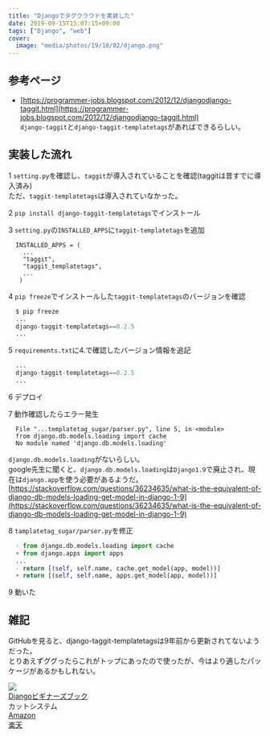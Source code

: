```yaml
---
title: "Djangoでタグクラウドを実装した"
date: 2019-09-15T15:07:15+09:00
tags: ["Django", "web"]
cover:
  image: "media/photos/19/10/02/django.png"
---
```


## 参考ページ
- [https://programmer-jobs.blogspot.com/2012/12/djangodjango-taggit.html](https://programmer-jobs.blogspot.com/2012/12/djangodjango-taggit.html)  
`django-taggit`と`django-taggit-templatetags`があればできるらしい。

## 実装した流れ
1 `setting.py`を確認し、`taggit`が導入されていることを確認(taggitは昔すでに導入済み)  
  ただ、`taggit-templatetags`は導入されていなかった。

2 `pip install django-taggit-templatetags`でインストール

3 `setting.py`の`INSTALLED_APPS`に`taggit-templatetags`を追加

```
  INSTALLED_APPS = (
    ...
    "taggit",
    "taggit_templatetags",
    ...
   )
```

4 `pip freeze`でインストールした`taggit-templatetags`のバージョンを確認

```python
  $ pip freeze
  ...
  django-taggit-templatetags==0.2.5
  ...
```

5 `requirements.txt`に4.で確認したバージョン情報を追記

```python
  ...
  django-taggit-templatetags==0.2.5
  ...
```

6 デプロイ

7 動作確認したらエラー発生

```
  File "...templatetag_sugar/parser.py", line 5, in <module>
  from django.db.models.loading import cache
  No module named 'django.db.models.loading'
```

`django.db.models.loading`がないらしい。  
google先生に聞くと、`django.db.models.loading`は`Django1.9`で廃止され、現在は`django.app`を使う必要があるようだ。  
[https://stackoverflow.com/questions/36234635/what-is-the-equivalent-of-django-db-models-loading-get-model-in-django-1-9](https://stackoverflow.com/questions/36234635/what-is-the-equivalent-of-django-db-models-loading-get-model-in-django-1-9)

8 `tamplatetag_sugar/parser.py`を修正

```python
  - from django.db.models.loading import cache
  + from django.apps import apps
  ...
  - return [(self, self.name, cache.get_model(app, model))]
  + return [(self, self.name, apps.get_model(app, model))]
```

9 動いた

## 雑記
GitHubを見ると、django-taggit-templatetagsは9年前から更新されてないようだった。  
とりあえずググったらこれがトップにあったので使ったが、今はより適したパッケージがあるかもしれない。

<div class="kattene">
    <div class="kattene__imgpart"><a target="_blank" rel="noopener" href="https://www.amazon.co.jp/gp/product/4877834699/ref=as_li_tl?ie=UTF8&camp=247&creative=1211&creativeASIN=4877834699&linkCode=as2&tag=kouya17-22&linkId=d7fde32444ad4a3e52393ddf7036e9fb"><img src="https://ws-fe.amazon-adsystem.com/widgets/q?_encoding=UTF8&MarketPlace=JP&ASIN=4877834699&ServiceVersion=20070822&ID=AsinImage&WS=1&Format=_SL160_&tag=kouya17-22"></a></div>
    <div class="kattene__infopart">
      <div class="kattene__title"><a target="_blank" rel="noopener" href="https://www.amazon.co.jp/gp/product/4877834699/ref=as_li_tl?ie=UTF8&camp=247&creative=1211&creativeASIN=4877834699&linkCode=as2&tag=kouya17-22&linkId=d7fde32444ad4a3e52393ddf7036e9fb">Djangoビギナーズブック</a></div>
      <div class="kattene__description">カットシステム</div>
      <div class="kattene__btns __two">
        <div><a class="kattene__btn __orange" target="_blank" rel="noopener" href="https://www.amazon.co.jp/gp/product/4877834699/ref=as_li_tl?ie=UTF8&camp=247&creative=1211&creativeASIN=4877834699&linkCode=as2&tag=kouya17-22&linkId=d7fde32444ad4a3e52393ddf7036e9fb">Amazon</a></div>
        <div><a class="kattene__btn __red" target="_blank" rel="noopener" href="https://hb.afl.rakuten.co.jp/ichiba/1585b2d3.e3af76f2.1585b2d4.494d3f80/?pc=https%3A%2F%2Fitem.rakuten.co.jp%2Fbook%2F16172264%2F&link_type=hybrid_url&ut=eyJwYWdlIjoiaXRlbSIsInR5cGUiOiJoeWJyaWRfdXJsIiwic2l6ZSI6IjI0MHgyNDAiLCJuYW0iOjEsIm5hbXAiOiJyaWdodCIsImNvbSI6MSwiY29tcCI6ImxlZnQiLCJwcmljZSI6MSwiYm9yIjoxLCJjb2wiOjAsImJidG4iOjEsInByb2QiOjB9">楽天</a></div>
      </div>
    </div>
</div>